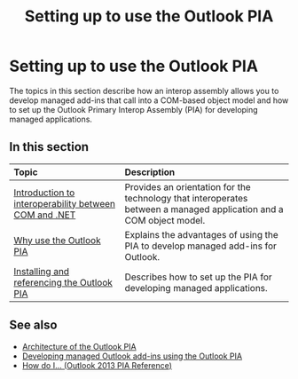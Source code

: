 ﻿---
title: Setting up to use the Outlook PIA
TOCTitle: Setting up to use the Outlook PIA
ms:assetid: 4b3935ea-b584-41cb-ad40-b4f4c4bc378d
ms:contentKeyID: 55119772
ms.date: 07/24/2014
mtps_version: v=office.15
---

# Setting up to use the Outlook PIA

The topics in this section describe how an interop assembly allows you to develop managed add-ins that call into a COM-based object model and how to set up the Outlook Primary Interop Assembly (PIA) for developing managed applications.

## In this section

|Topic|Description|
|:----|:----------|
|[Introduction to interoperability between COM and .NET](introduction-to-interoperability-between-com-and-net.md) |Provides an orientation for the technology that interoperates between a managed application and a COM object model.|
|[Why use the Outlook PIA](why-use-the-outlook-pia.md) |Explains the advantages of using the PIA to develop managed add-ins for Outlook.|
|[Installing and referencing the Outlook PIA](installing-and-referencing-the-outlook-pia.md) |Describes how to set up the PIA for developing managed applications.|

## See also

- [Architecture of the Outlook PIA](architecture-of-the-outlook-pia.md)
- [Developing managed Outlook add-ins using the Outlook PIA](developing-managed-outlook-add-ins-using-the-outlook-pia.md)
- [How do I... (Outlook 2013 PIA Reference)](how-do-i-outlook-2013-pia-reference.md)

